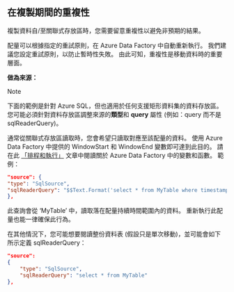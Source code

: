 ## <a name="repeatability-during-copy"></a>在複製期間的重複性
複製資料自/至關聯式存放區時，您需要留意重複性以避免非預期的結果。 

配量可以根據指定的重試原則，在 Azure Data Factory 中自動重新執行。 我們建議您設定重試原則，以防止暫時性失敗。 由此可知，重複性是移動資料時的重要層面。 

**做為來源：**

> [!NOTE]
> 下面的範例是針對 Azure SQL，但也適用於任何支援矩形資料集的資料存放區。 您可能必須針對資料存放區調整來源的**類型**和 **query** 屬性 (例如：query 而不是 sqlReaderQuery)。   
> 
> 

通常從關聯式存放區讀取時，您會希望只讀取對應至該配量的資料。 使用 Azure Data Factory 中提供的 WindowStart 和 WindowEnd 變數即可達到此目的。 請在此 [「排程和執行」](../articles/data-factory/data-factory-scheduling-and-execution.md) 文章中閱讀關於 Azure Data Factory 中的變數和函數。 範例： 

```json
"source": {
"type": "SqlSource",
"sqlReaderQuery": "$$Text.Format('select * from MyTable where timestampcolumn >= \\'{0:yyyy-MM-dd HH:mm\\' AND timestampcolumn < \\'{1:yyyy-MM-dd HH:mm\\'', WindowStart, WindowEnd)"
},
```
此查詢會從 ‘MyTable’ 中，讀取落在配量持續時間範圍內的資料。 重新執行此配量也能一律確保此行為。 

在其他情況下，您可能想要閱讀整份資料表 (假設只是單次移動)，並可能會如下所示定義 sqlReaderQuery：

```json
"source": 
{            
    "type": "SqlSource",
    "sqlReaderQuery": "select * from MyTable"
},
```
